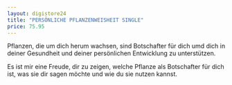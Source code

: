 ```yaml
---
layout: digistore24
title: "PERSÖNLICHE PFLANZENWEISHEIT SINGLE"
price: 75.95
---
```

<p>Pflanzen, die um dich herum wachsen, sind Botschafter f&#xFC;r dich umd dich in deiner Gesundheit und deiner pers&#xF6;nlichen Entwicklung zu unterst&#xFC;tzen.&#xA0;</p>
<p>Es ist mir eine Freude, dir zu zeigen, welche Pflanze als Botschafter f&#xFC;r dich ist, was sie&#xA0;dir sagen m&#xF6;chte und wie du sie nutzen kannst.</p>